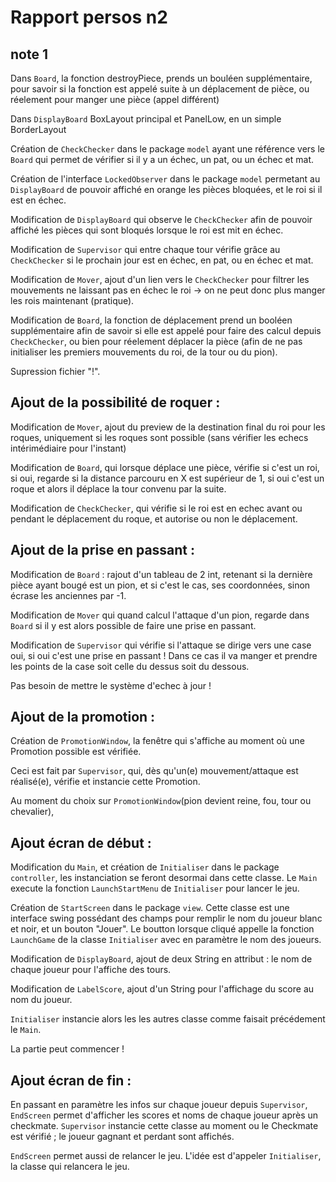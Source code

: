 # Rapport persos n2

## note 1

Dans `Board`, la fonction destroyPiece, prends un bouléen supplémentaire, pour savoir si la fonction est appelé suite à un déplacement de pièce, ou réelement pour manger une pièce (appel différent)

Dans `DisplayBoard` BoxLayout principal et PanelLow, en un simple BorderLayout

Création de `CheckChecker` dans le package `model` ayant une référence vers le `Board` qui permet de vérifier si il y a un échec, un pat, ou un échec et mat.

Création de l'interface `LockedObserver` dans le package `model` permetant au `DisplayBoard` de pouvoir affiché en orange les pièces bloquées, et le roi si il est en échec.

Modification de `DisplayBoard` qui observe le `CheckChecker` afin de pouvoir affiché les pièces qui sont bloqués lorsque le roi est mit en échec.

Modification de `Supervisor` qui entre chaque tour vérifie grâce au `CheckChecker` si le prochain jour est en échec, en pat, ou en échec et mat.

Modification de `Mover`, ajout d'un lien vers le `CheckChecker` pour filtrer les mouvements ne laissant pas en échec le roi -> on ne peut donc plus manger les rois maintenant (pratique).

Modification de `Board`, la fonction de déplacement prend un booléen supplémentaire afin de savoir si elle est appelé pour faire des calcul depuis `CheckChecker`, ou bien pour réelement déplacer la pièce (afin de ne pas initialiser les premiers mouvements du roi, de la tour ou du pion).

Supression fichier "!".

## Ajout de la possibilité de roquer :

Modification de `Mover`, ajout du preview de la destination final du roi pour les roques, uniquement si les roques sont possible (sans vérifier les echecs intérimédiaire pour l'instant)

Modification de `Board`, qui lorsque déplace une pièce, vérifie si c'est un roi, si oui, regarde si la distance parcouru en X est supérieur de 1, si oui c'est un roque et alors il déplace la tour convenu par la suite.

Modification de `CheckChecker`, qui vérifie si le roi est en echec avant ou pendant le déplacement du roque, et autorise ou non le déplacement.

## Ajout de la prise en passant :

Modification de `Board` : rajout d'un tableau de 2 int, retenant si la dernière pièce ayant bougé est un pion, et si c'est le cas, ses coordonnées, sinon écrase les anciennes par -1.

Modification de `Mover` qui quand calcul l'attaque d'un pion, regarde dans `Board` si il y est alors possible de faire une prise en passant.

Modification de `Supervisor` qui vérifie si l'attaque se dirige vers une case oui, si oui c'est une prise en passant ! Dans ce cas il va manger et prendre les points de la case soit celle du dessus soit du dessous.

Pas besoin de mettre le système d'echec à jour !

## Ajout de la promotion :

Création de `PromotionWindow`, la fenêtre qui s'affiche au moment où une Promotion possible est vérifiée.

Ceci est fait par `Supervisor`, qui, dès qu'un(e) mouvement/attaque est réalisé(e), vérifie et instancie cette Promotion.

Au moment du choix sur `PromotionWindow`(pion devient reine, fou, tour ou chevalier),

## Ajout écran de début :

Modification du `Main`, et création de `Initialiser` dans le package `controller`, les instanciation se feront desormai dans cette classe. Le `Main` execute la fonction `LaunchStartMenu` de `Initialiser` pour lancer le jeu.

Création de `StartScreen` dans le package `view`. Cette classe est une interface swing possédant des champs pour remplir le nom du joueur blanc et noir, et un bouton "Jouer".
Le boutton lorsque cliqué appelle la fonction `LaunchGame` de la classe `Initialiser` avec en paramètre le nom des joueurs.

Modification de `DisplayBoard`, ajout de deux String en attribut : le nom de chaque joueur pour l'affiche des tours.

Modification de `LabelScore`, ajout d'un String pour l'affichage du score au nom du joueur.

`Initialiser` instancie alors les les autres classe comme faisait précédement le `Main`.

La partie peut commencer !

## Ajout écran de fin :

En passant en paramètre les infos sur chaque joueur depuis `Supervisor`, `EndScreen` permet d'afficher les scores et noms de chaque joueur après un checkmate.
`Supervisor` instancie cette classe au moment ou le Checkmate est vérifié ; le joueur gagnant et perdant sont affichés.

`EndScreen` permet aussi de relancer le jeu.
L'idée est d'appeler `Initialiser`, la classe qui relancera le jeu.
